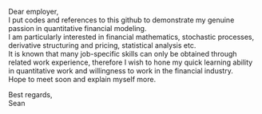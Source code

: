 Dear employer,  
I put codes and references to this github to demonstrate my genuine passion in quantitative financial modeling.  
I am particularly interested in financial mathematics, stochastic processes, derivative structuring and pricing, statistical analysis etc.  
It is known that many job-specific skills can only be obtained through related work experience, therefore I wish to hone my quick learning ability in quantitative work and willingness to work in the financial industry.  
Hope to meet soon and explain myself more.  

Best regards,  
Sean
